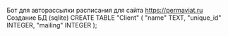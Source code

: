 Бот для авторассылки расписания для сайта https://permaviat.ru
Создание БД (sqlite)
CREATE TABLE "Client" (
	"name"	TEXT,
	"unique_id"	INTEGER,
	"mailing"	INTEGER
);
